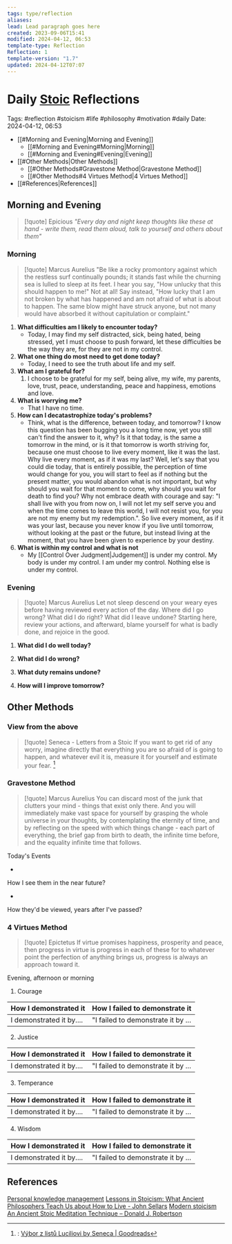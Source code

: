 ```yaml
---
tags: type/reflection
aliases: 
lead: Lead paragraph goes here
created: 2023-09-06T15:41
modified: 2024-04-12, 06:53
template-type: Reflection
Reflection: 1
template-version: "1.7"
updated: 2024-04-12T07:07
---
```

# Daily [Stoic](../SLIP-BOX/Stoicism.md) Reflections

Tags:  #reflection #stoicism #life #philosophy #motivation #daily 
Date: 2024-04-12, 06:53

- [[#Morning and Evening|Morning and Evening]]
	- [[#Morning and Evening#Morning|Morning]]
	- [[#Morning and Evening#Evening|Evening]]
- [[#Other Methods|Other Methods]]
	- [[#Other Methods#Gravestone Method|Gravestone Method]]
	- [[#Other Methods#4 Virtues Method|4 Virtues Method]]
- [[#References|References]]


## Morning and Evening

> [!quote] Epicious 
> _"Every day and night keep thoughts like these at hand - write them, read them aloud, talk to yourself and others about them"_

### Morning

> [!quote] Marcus Aurelius
> "Be like a rocky promontory against which the restless surf continually pounds; it stands fast while the churning sea is lulled to sleep at its feet. I hear you say, "How unlucky that this should happen to me!" Not at all! Say instead, "How lucky that I am not broken by what has happened and am not afraid of what is about to happen. The same blow might have struck anyone, but not many would have absorbed it without capitulation or complaint."

1. **What difficulties am I likely to encounter today?**
	- Today, I may find my self distracted, sick, being hated, being stressed, yet I must choose to push forward, let these difficulties be the way they are, for they are not in my control. 
2. **What one thing do most need to get done today?**
	- Today, I need to see the truth about life and my self. 
1. **What am I grateful for?**
	1. I choose to be grateful for my self, being alive, my wife, my parents, love, trust, peace, understanding, peace and happiness, emotions and love.
2. **What is worrying me?**
	- That I have no time.
3. **How can I decatastrophize today's problems?**
	- Think, what is the difference, between today, and tomorrow? I know this question has been bugging you a long time now, yet you still can't find the answer to it, why? Is it that today, is the same a tomorrow in the mind, or is it that tomorrow is worth striving for, because one must choose to live every moment, like it was the last. Why live every moment, as if it was my last? Well, let's say that you could die today, that is entirely possible, the perception of time would change for you, you will start to feel as if nothing but the present matter, you would abandon what is not important, but why should you wait for that moment to come, why should you wait for death to find you? Why not embrace death with courage and say: "I shall live with you from now on, I will not let my self serve you and when the time comes to leave this world, I will not resist you, for you are not my enemy but my redemption.". So live every moment, as if it was your last, because you never know if you live until tomorrow, without looking at the past or the future, but instead living at the moment, that you have been given to experience by your destiny.  
4. **What is within my control and what is not**
	- My [[Control Over Judgment|Judgement]] is under my control. My body is under my control. I am under my control. Nothing else is under my control. 

### Evening

> [!quote] Marcus Aurelius
> Let not sleep descend on your weary eyes before having reviewed every action of the day. Where did I go wrong? What did I do right? What did I leave undone? Starting here, review your actions, and afterward, blame yourself for what is badly done, and rejoice in the good.

1. **What did I do well today?**

2. **What did I do wrong?**

4. **What duty remains undone?**

5. **How will I improve tomorrow?**

## Other Methods

### View from the above

> [!quote] Seneca - Letters from a Stoic
> If you want to get rid of any worry, imagine directly that everything you are so afraid of is going to happen, and whatever evil it is, measure it for yourself and estimate your fear. [^Seneca]


### Gravestone Method

> [!quote] Marcus Aurelius
> You can discard most of the junk that clutters your mind - things that exist only there. And you will immediately make vast space for yourself by grasping the whole universe in your thoughts, by contemplating the eternity of time, and by reflecting on the speed with which things change - each part of everything, the brief gap from birth to death, the infinite time before, and the equality infinite time that follows. 

Today's Events 

-

How I see them in the near future? 

-

How they'd be viewed, years after I've passed?

### 4 Virtues Method

> [!quote] Epictetus 
> If virtue promises happiness, prosperity and peace, then progress in virtue is progress in each of these for to whatever point the perfection of anything brings us, progress is always an approach toward it.

Evening, afternoon or morning

1. Courage 

| How I demonstrated it  | How I failed to demonstrate it |
| ------------------- | ---------------- |
| I demonstrated it by....                 | "I failed to demonstrate it by ...              |

2. Justice

| How I demonstrated it  | How I failed to demonstrate it |
| ------------------- | ---------------- |
| I demonstrated it by....                 | "I failed to demonstrate it by ...             

3. Temperance

| How I demonstrated it  | How I failed to demonstrate it |
| ------------------- | ---------------- |
| I demonstrated it by....                 | "I failed to demonstrate it by ...             

4. Wisdom

| How I demonstrated it  | How I failed to demonstrate it |
| ------------------- | ---------------- |
| I demonstrated it by....                 | "I failed to demonstrate it by ...             

## References

[Personal knowledge management](Personal%20knowledge%20management.md)
[Lessons in Stoicism: What Ancient Philosophers Teach Us about How to Live - John Sellars](https://books.google.cz/books/about/Lessons_in_Stoicism.html?id=ky84zQEACAAJ&redir_esc=y)
[Modern stoicism](https://modernstoicism.com/)
[An Ancient Stoic Meditation Technique – Donald J. Robertson](https://donaldrobertson.name/2017/03/22/an-ancient-stoic-meditation-technique/)

[^Seneca]:: [Výbor z listů Luciliovi by Seneca | Goodreads](https://www.goodreads.com/book/show/23340595-v-bor-z-list-luciliovi) 